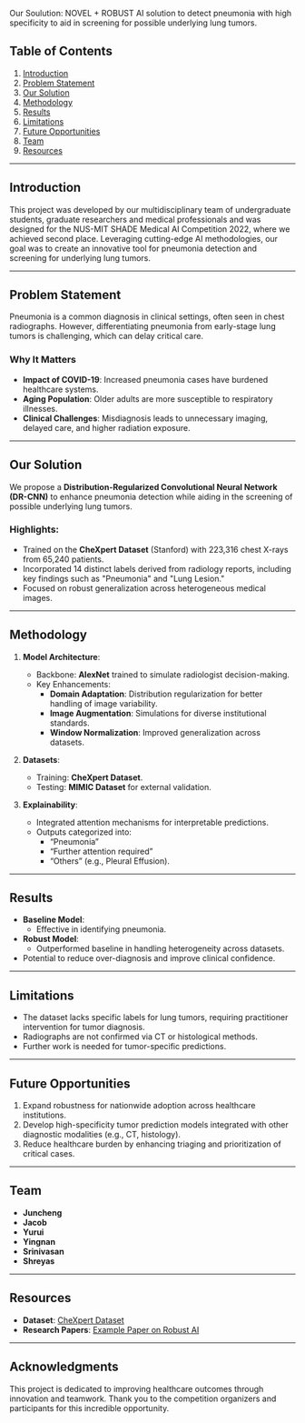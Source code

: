 Our Soulution: NOVEL + ROBUST AI solution to detect pneumonia with high specificity to aid in screening for possible underlying lung tumors.

## Table of Contents
1. [Introduction](#introduction)
2. [Problem Statement](#problem-statement)
3. [Our Solution](#our-solution)
4. [Methodology](#methodology)
5. [Results](#results)
6. [Limitations](#limitations)
7. [Future Opportunities](#future-opportunities)
8. [Team](#team)
9. [Resources](#resources)

---

## Introduction
This project was developed by our multidisciplinary team of undergraduate students, graduate researchers and medical professionals and was designed for the NUS-MIT SHADE Medical AI Competition 2022, where we achieved second place. Leveraging cutting-edge AI methodologies, our goal was to create an innovative tool for pneumonia detection and screening for underlying lung tumors.

---

## Problem Statement
Pneumonia is a common diagnosis in clinical settings, often seen in chest radiographs. However, differentiating pneumonia from early-stage lung tumors is challenging, which can delay critical care. 

### Why It Matters
- **Impact of COVID-19**: Increased pneumonia cases have burdened healthcare systems.
- **Aging Population**: Older adults are more susceptible to respiratory illnesses.
- **Clinical Challenges**: Misdiagnosis leads to unnecessary imaging, delayed care, and higher radiation exposure.

---

## Our Solution
We propose a **Distribution-Regularized Convolutional Neural Network (DR-CNN)** to enhance pneumonia detection while aiding in the screening of possible underlying lung tumors. 

### Highlights:
- Trained on the **CheXpert Dataset** (Stanford) with 223,316 chest X-rays from 65,240 patients.
- Incorporated 14 distinct labels derived from radiology reports, including key findings such as "Pneumonia" and "Lung Lesion."
- Focused on robust generalization across heterogeneous medical images.

---

## Methodology
1. **Model Architecture**:
   - Backbone: **AlexNet** trained to simulate radiologist decision-making.
   - Key Enhancements:
     - **Domain Adaptation**: Distribution regularization for better handling of image variability.
     - **Image Augmentation**: Simulations for diverse institutional standards.
     - **Window Normalization**: Improved generalization across datasets.

2. **Datasets**:
   - Training: **CheXpert Dataset**.
   - Testing: **MIMIC Dataset** for external validation.

3. **Explainability**:
   - Integrated attention mechanisms for interpretable predictions.
   - Outputs categorized into:
     - “Pneumonia”
     - “Further attention required”
     - “Others” (e.g., Pleural Effusion).

---

## Results
- **Baseline Model**:
  - Effective in identifying pneumonia.
- **Robust Model**:
  - Outperformed baseline in handling heterogeneity across datasets.
- Potential to reduce over-diagnosis and improve clinical confidence.

---

## Limitations
- The dataset lacks specific labels for lung tumors, requiring practitioner intervention for tumor diagnosis.
- Radiographs are not confirmed via CT or histological methods.
- Further work is needed for tumor-specific predictions.

---

## Future Opportunities
1. Expand robustness for nationwide adoption across healthcare institutions.
2. Develop high-specificity tumor prediction models integrated with other diagnostic modalities (e.g., CT, histology).
3. Reduce healthcare burden by enhancing triaging and prioritization of critical cases.

---

## Team
- **Juncheng**
- **Jacob**
- **Yurui**
- **Yingnan**
- **Srinivasan**
- **Shreyas**

---

## Resources
- **Dataset**: [CheXpert Dataset](https://stanfordmlgroup.github.io/competitions/chexpert/)
- **Research Papers**: [Example Paper on Robust AI](https://proceedings.nips.cc/paper/2020/file/201d7288b4c18a679e48b31c72c30ded-Paper.pdf)

---

## Acknowledgments
This project is dedicated to improving healthcare outcomes through innovation and teamwork. Thank you to the competition organizers and participants for this incredible opportunity.
